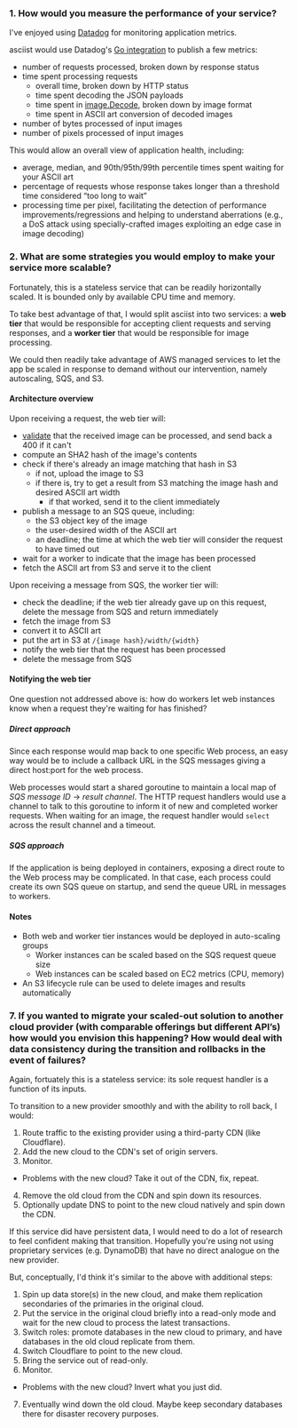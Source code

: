### 1. How would you measure the performance of your service?

I've enjoyed using [Datadog][dd] for monitoring application metrics.

asciist would use Datadog's [Go integration][dd-go] to publish a few metrics:

- number of requests processed, broken down by response status
- time spent processing requests
  - overall time, broken down by HTTP status
  - time spent decoding the JSON payloads
  - time spent in [image.Decode][decode], broken down by image format
  - time spent in ASCII art conversion of decoded images
- number of bytes processed of input images
- number of pixels processed of input images

This would allow an overall view of application health, including:

- average, median, and 90th/95th/99th percentile times spent waiting for your ASCII art
- percentage of requests whose response takes longer than a threshold time considered “too long to wait”
- processing time per pixel, facilitating the detection of performance improvements/regressions and helping to understand aberrations (e.g., a DoS attack using specially-crafted images exploiting an edge case in image decoding)

[dd]: https://www.datadoghq.com/
[dd-go]: https://godoc.org/github.com/DataDog/datadog-go/statsd
[decode]: https://golang.org/pkg/image/#Decode

### 2. What are some strategies you would employ to make your service more scalable?

Fortunately, this is a stateless service that can be readily horizontally scaled. It is bounded only by available CPU time and memory.

To take best advantage of that, I would split asciist into two services: a **web tier** that would be responsible for accepting client requests and serving responses, and a **worker tier** that would be responsible for image processing.

We could then readily take advantage of AWS managed services to let the app be scaled in response to demand without our intervention, namely autoscaling, SQS, and S3.

#### Architecture overview

Upon receiving a request, the web tier will:

- [validate][image-config] that the received image can be processed, and send back a 400 if it can't
- compute an SHA2 hash of the image's contents
- check if there's already an image matching that hash in S3
  - if not, upload the image to S3
  - if there is, try to get a result from S3 matching the image hash and desired ASCII art width
    - if that worked, send it to the client immediately
- publish a message to an SQS queue, including:
  - the S3 object key of the image
  - the user-desired width of the ASCII art
  - an deadline; the time at which the web tier will consider the request to have timed out
- wait for a worker to indicate that the image has been processed
- fetch the ASCII art from S3 and serve it to the client

Upon receiving a message from SQS, the worker tier will:

- check the deadline; if the web tier already gave up on this request, delete the message from SQS and return immediately
- fetch the image from S3
- convert it to ASCII art
- put the art in S3 at `/{image hash}/width/{width}`
- notify the web tier that the request has been processed
- delete the message from SQS

[image-config]: https://golang.org/pkg/image/#Config

#### Notifying the web tier

One question not addressed above is: how do workers let web instances know when a request they're waiting for has finished?

##### Direct approach

Since each response would map back to one specific Web process, an easy way would be to include a callback URL in the SQS messages giving a direct host:port for the web process.

Web processes would start a shared goroutine to maintain a local map of *SQS message ID* -> *result channel*. The HTTP request handlers would use a channel to talk to this goroutine to inform it of new and completed worker requests. When waiting for an image, the request handler would `select` across the result channel and a timeout.

##### SQS approach

If the application is being deployed in containers, exposing a direct route to the Web process may be complicated. In that case, each process could create its own SQS queue on startup, and send the queue URL in messages to workers.

#### Notes

- Both web and worker tier instances would be deployed in auto-scaling groups
  - Worker instances can be scaled based on the SQS request queue size
  - Web instances can be scaled based on EC2 metrics (CPU, memory)
- An S3 lifecycle rule can be used to delete images and results automatically

### 7. If you wanted to migrate your scaled-out solution to another cloud provider (with comparable offerings but different API’s) how would you envision this happening? How would deal with data consistency during the transition and rollbacks in the event of failures?

Again, fortuately this is a stateless service: its sole request handler is a function of its inputs.

To transition to a new provider smoothly and with the ability to roll back, I would:

1. Route traffic to the existing provider using a third-party CDN (like Cloudflare).
2. Add the new cloud to the CDN's set of origin servers.
3. Monitor.
  - Problems with the new cloud? Take it out of the CDN, fix, repeat.
4. Remove the old cloud from the CDN and spin down its resources.
5. Optionally update DNS to point to the new cloud natively and spin down the CDN.

If this service did have persistent data, I would need to do a lot of research to feel confident making that transition. Hopefully you're using not using proprietary services (e.g. DynamoDB) that have no direct analogue on the new provider.

But, conceptually, I'd think it's similar to the above with additional steps:

1. Spin up data store(s) in the new cloud, and make them replication secondaries of the primaries in the original cloud.
2. Put the service in the original cloud briefly into a read-only mode and wait for the new cloud to process the latest transactions.
3. Switch roles: promote databases in the new cloud to primary, and have databases in the old cloud replicate from them.
4. Switch Cloudflare to point to the new cloud.
5. Bring the service out of read-only.
6. Monitor.
  - Problems with the new cloud? Invert what you just did.
7. Eventually wind down the old cloud. Maybe keep secondary databases there for disaster recovery purposes.

